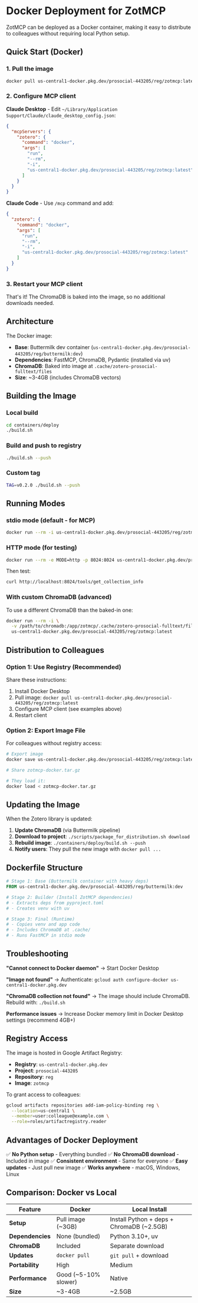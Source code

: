 # Docker Deployment for ZotMCP

ZotMCP can be deployed as a Docker container, making it easy to distribute to colleagues without requiring local Python setup.

## Quick Start (Docker)

### 1. Pull the image

```bash
docker pull us-central1-docker.pkg.dev/prosocial-443205/reg/zotmcp:latest
```

### 2. Configure MCP client

**Claude Desktop** - Edit `~/Library/Application Support/Claude/claude_desktop_config.json`:

```json
{
  "mcpServers": {
    "zotero": {
      "command": "docker",
      "args": [
        "run",
        "--rm",
        "-i",
        "us-central1-docker.pkg.dev/prosocial-443205/reg/zotmcp:latest"
      ]
    }
  }
}
```

**Claude Code** - Use `/mcp` command and add:

```json
{
  "zotero": {
    "command": "docker",
    "args": [
      "run",
      "--rm",
      "-i",
      "us-central1-docker.pkg.dev/prosocial-443205/reg/zotmcp:latest"
    ]
  }
}
```

### 3. Restart your MCP client

That's it! The ChromaDB is baked into the image, so no additional downloads needed.

## Architecture

The Docker image:
- **Base**: Buttermilk dev container (`us-central1-docker.pkg.dev/prosocial-443205/reg/buttermilk:dev`)
- **Dependencies**: FastMCP, ChromaDB, Pydantic (installed via uv)
- **ChromaDB**: Baked into image at `.cache/zotero-prosocial-fulltext/files`
- **Size**: ~3-4GB (includes ChromaDB vectors)

## Building the Image

### Local build

```bash
cd containers/deploy
./build.sh
```

### Build and push to registry

```bash
./build.sh --push
```

### Custom tag

```bash
TAG=v0.2.0 ./build.sh --push
```

## Running Modes

### stdio mode (default - for MCP)

```bash
docker run --rm -i us-central1-docker.pkg.dev/prosocial-443205/reg/zotmcp:latest
```

### HTTP mode (for testing)

```bash
docker run --rm -e MODE=http -p 8024:8024 us-central1-docker.pkg.dev/prosocial-443205/reg/zotmcp:latest
```

Then test:
```bash
curl http://localhost:8024/tools/get_collection_info
```

### With custom ChromaDB (advanced)

To use a different ChromaDB than the baked-in one:

```bash
docker run --rm -i \
  -v /path/to/chromadb:/app/zotmcp/.cache/zotero-prosocial-fulltext/files:ro \
  us-central1-docker.pkg.dev/prosocial-443205/reg/zotmcp:latest
```

## Distribution to Colleagues

### Option 1: Use Registry (Recommended)

Share these instructions:

1. Install Docker Desktop
2. Pull image: `docker pull us-central1-docker.pkg.dev/prosocial-443205/reg/zotmcp:latest`
3. Configure MCP client (see examples above)
4. Restart client

### Option 2: Export Image File

For colleagues without registry access:

```bash
# Export image
docker save us-central1-docker.pkg.dev/prosocial-443205/reg/zotmcp:latest | gzip > zotmcp-docker.tar.gz

# Share zotmcp-docker.tar.gz

# They load it:
docker load < zotmcp-docker.tar.gz
```

## Updating the Image

When the Zotero library is updated:

1. **Update ChromaDB** (via Buttermilk pipeline)
2. **Download to project**: `./scripts/package_for_distribution.sh download`
3. **Rebuild image**: `./containers/deploy/build.sh --push`
4. **Notify users**: They pull the new image with `docker pull ...`

## Dockerfile Structure

```dockerfile
# Stage 1: Base (Buttermilk container with heavy deps)
FROM us-central1-docker.pkg.dev/prosocial-443205/reg/buttermilk:dev

# Stage 2: Builder (Install ZotMCP dependencies)
# - Extracts deps from pyproject.toml
# - Creates venv with uv

# Stage 3: Final (Runtime)
# - Copies venv and app code
# - Includes ChromaDB at .cache/
# - Runs FastMCP in stdio mode
```

## Troubleshooting

**"Cannot connect to Docker daemon"**
→ Start Docker Desktop

**"Image not found"**
→ Authenticate: `gcloud auth configure-docker us-central1-docker.pkg.dev`

**"ChromaDB collection not found"**
→ The image should include ChromaDB. Rebuild with: `./build.sh`

**Performance issues**
→ Increase Docker memory limit in Docker Desktop settings (recommend 4GB+)

## Registry Access

The image is hosted in Google Artifact Registry:
- **Registry**: `us-central1-docker.pkg.dev`
- **Project**: `prosocial-443205`
- **Repository**: `reg`
- **Image**: `zotmcp`

To grant access to colleagues:
```bash
gcloud artifacts repositories add-iam-policy-binding reg \
  --location=us-central1 \
  --member=user:colleague@example.com \
  --role=roles/artifactregistry.reader
```

## Advantages of Docker Deployment

✅ **No Python setup** - Everything bundled
✅ **No ChromaDB download** - Included in image
✅ **Consistent environment** - Same for everyone
✅ **Easy updates** - Just pull new image
✅ **Works anywhere** - macOS, Windows, Linux

## Comparison: Docker vs Local

| Feature | Docker | Local Install |
|---------|--------|---------------|
| **Setup** | Pull image (~3GB) | Install Python + deps + ChromaDB (~2.5GB) |
| **Dependencies** | None (bundled) | Python 3.10+, uv |
| **ChromaDB** | Included | Separate download |
| **Updates** | `docker pull` | `git pull` + download |
| **Portability** | High | Medium |
| **Performance** | Good (~5-10% slower) | Native |
| **Size** | ~3-4GB | ~2.5GB |
